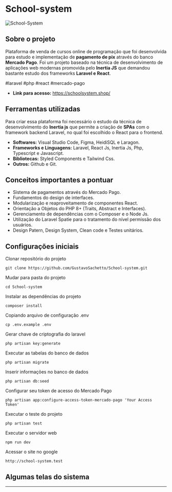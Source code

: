 # School-system
![School-System](https://github.com/user-attachments/assets/c81160e4-dacf-445a-99b3-b011a59cd638)

## Sobre o projeto
Plataforma de venda de cursos online de programação que foi desenvolvida para estudo e implementação de __pagamento de pix__ através do banco __Mercado Pago__. Foi um projeto baseado na técnica de desenvolvimento de aplicações web modernas promovida pelo __Inertia JS__ que
demandou bastante estudo dos frameworks __Laravel e React__. 

#laravel #php #react #mercado-pago

* __Link para acesso:__ https://schoolsystem.shop/

## Ferramentas utilizadas

Para criar essa plataforma foi necessário o estudo da técnica de desenvolvimento do __Inertia js__ que permite a criação de __SPAs__ com o framework backend Laravel, 
no qual foi escolhido o React para o frontend.

- __Softwares:__ Visual Studio Code, Figma, HeidiSQL e Laragon.
- __Frameworks e Linguagens:__ Laravel, React Js, Inertia Js, Php, Typescript e Javascript.
- __Bibliotecas:__ Styled Components e Tailwind Css.
- __Outros:__ Github e Git.
  
## Conceitos importantes a pontuar

- Sistema de pagamentos através do Mercado Pago.
- Fundamentos do design de interfaces.
- Modularização e reaproveitamento de componentes React.
- Orientação a Objetos do PHP 8+ (Traits, Abstract e Interfaces).
- Gerenciamento de dependências com o Composer e o Node Js.
- Utilização do Laravel Spatie para o tratamento do nível permissão dos usuários.
- Design Patern, Design System, Clean code e Testes unitários.

## Configurações iniciais
Clonar repositório do projeto
```
git clone https://github.com/GustavoSachetto/School-system.git
```

Mudar para pasta do projeto
```
cd School-system
```

Instalar as dependências do projeto
```
composer install
```

Copiando arquivo de configuração .env
```
cp .env.example .env
```

Gerar chave de criptografia do laravel
```
php artisan key:generate
```

Executar as tabelas do banco de dados
```
php artisan migrate
```

Inserir informações no banco de dados
```
php artisan db:seed
```

Configurar seu token de acesso do Mercado Pago
```
php artisan app:configure-access-token-mercado-pago 'Your Access Token'
```

Executar o teste do projeto
```
php artisan test
```

Executar o servidor web
```
npm run dev
```

Acessar o site no google
```
http://school-system.test
```

## Algumas telas do sistema


*************
